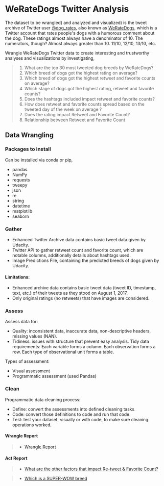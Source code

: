# WeRateDogs Twitter Analysis

The dataset to be wrangled( and analyzed and visualized) is the tweet archive of Twitter user [@dog_rates](https://twitter.com/dog_rates), also known as [WeRateDogs](https://en.wikipedia.org/wiki/WeRateDogs), which is a Twitter account that rates people's dogs with a humorous comment about the dog. These ratings almost always have a denominator of 10. The numerators, though? Almost always greater than 10. 11/10, 12/10, 13/10, etc.

Wrangle WeRateDogs Twitter data to create interesting and trustworthy analyses and visualizations by investigating,
> 1. What are the top 30 most tweeted dog breeds by WeRateDogs?
> 2. Which breed of dogs got the highest rating on average?
> 3. Which breed of dogs got the highest retweet and favorite counts on average?
> 4. Which stage of dogs got the highest rating, retweet and favorite counts?
> 5. Does the hashtags included impact retweet and favorite counts?
> 6. How does retweet and favorite counts spread based on the tweeted day of the week on average ?
> 7. Does the rating impact Retweet and Favorite Count?
> 8. Relationship between Retweet and Favorite Count


## Data Wrangling

### Packages to install
Can be installed via conda or pip,
- pandas
- NumPy
- requests
- tweepy
- json
- re
- string
- datetime
- matplotlib
- seaborn

### Gather
- Enhanced Twitter Archive data contains basic tweet data given by Udacity.
- Twitter API to gather retweet count and favorite count, which are notable columns, additionally details about hashtags used.
- Image Predictions File, containing the predicted breeds of dogs given by Udacity.
    
#### Limitations:
- Enhanced archive data contains basic tweet data (tweet ID, timestamp, text, etc.) of their tweets as they stood on August 1, 2017.
- Only original ratings (no retweets) that have images are considered.
       
### Assess
Assess data for:
- Quality: inconsistent data, inaccurate data, non-descriptive headers, missing values (NAN).
- Tidiness: issues with structure that prevent easy analysis. Tidy data requirements: Each variable forms a column. Each observation forms a row. Each type of observational unit forms a table.

Types of assessment:
- Visual assessment
- Programmatic assessment (used Pandas)

### Clean
Programmatic data cleaning process:
- Define: convert the assessments into defined cleaning tasks.
- Code: convert those definitions to code and run that code.
- Test: test your dataset, visually or with code, to make sure cleaning operations worked.

#### Wrangle Report

> - [Wrangle Report](https://rpubs.com/keer707/759807)

#### Act Report

> - [What are the other factors that impact Re-tweet & Favorite Count?](https://rpubs.com/keer707/WeRateDogs_tweet-factor_blog)

> - [Which is a SUPER-WOW breed](https://rpubs.com/keer707/WeRateDogs_tweet-breed_blog)

